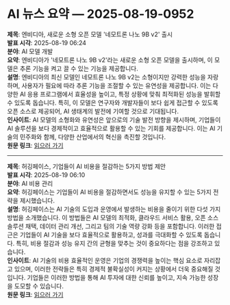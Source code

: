 # AI 뉴스 요약 — 2025-08-19-0952

**제목**: 엔비디아, 새로운 소형 오픈 모델 '네모트론 나노 9B v2' 출시  
**발표 시각**: 2025-08-19 06:24  
**분야**: AI 모델 개발  
**요약**: 엔비디아가 '네모트론 나노 9B v2'라는 새로운 소형 오픈 모델을 출시하며, 이 모델은 추론 기능을 켜고 끌 수 있는 기능을 제공합니다.  
**설명**: 엔비디아의 최신 모델인 네모트론 나노 9B v2는 소형이지만 강력한 성능을 자랑하며, 사용자가 필요에 따라 추론 기능을 조절할 수 있는 유연성을 제공합니다. 이는 다양한 AI 응용 프로그램에서 효율성을 높이고, 특정 상황에 맞춰 최적화된 성능을 발휘할 수 있도록 돕습니다. 특히, 이 모델은 연구자와 개발자들이 보다 쉽게 접근할 수 있도록 오픈 소스로 제공되어, AI 생태계의 발전에 기여할 것으로 기대됩니다.  
**인사이트**: AI 모델의 소형화와 유연성은 앞으로의 기술 발전 방향을 제시하며, 기업들이 AI 솔루션을 보다 경제적이고 효율적으로 활용할 수 있는 기회를 제공합니다. 이는 AI 기술의 민주화와 함께, 다양한 산업에서의 혁신을 촉진할 것입니다.  
**원문 링크**: [읽으러 가기](https://venturebeat.com/ai/nvidia-releases-a-new-small-open-model-nemotron-nano-9b-v2-with-toggle-on-off-reasoning/)

---

**제목**: 허깅페이스, 기업들이 AI 비용을 절감하는 5가지 방법 제안  
**발표 시각**: 2025-08-19 06:10  
**분야**: AI 비용 관리  
**요약**: 허깅페이스는 기업들이 AI 비용을 절감하면서도 성능을 유지할 수 있는 5가지 전략을 제시했습니다.  
**설명**: 허깅페이스는 AI 기술의 도입과 운영에서 발생하는 비용을 줄이기 위한 다섯 가지 방법을 소개했습니다. 이 방법들은 AI 모델의 최적화, 클라우드 서비스 활용, 오픈 소스 솔루션 채택, 데이터 관리 개선, 그리고 팀의 기술 역량 강화 등을 포함합니다. 이러한 접근은 기업들이 AI 기술을 보다 효율적으로 활용하고, 성과를 극대화할 수 있도록 돕습니다. 특히, 비용 절감과 성능 유지 간의 균형을 맞추는 것이 중요하다는 점을 강조하고 있습니다.  
**인사이트**: AI 기술의 비용 효율적인 운영은 기업의 경쟁력을 높이는 핵심 요소로 자리잡고 있으며, 이러한 전략들은 특히 경제적 불확실성이 커지는 상황에서 더욱 중요해질 것입니다. 기업들은 이러한 방법을 통해 AI 투자에 대한 신뢰를 높이고, 지속 가능한 성장을 도모할 수 있습니다.  
**원문 링크**: [읽으러 가기](https://venturebeat.com/ai/hugging-face-5-ways-enterprises-can-slash-ai-costs-without-sacrificing-performance/)